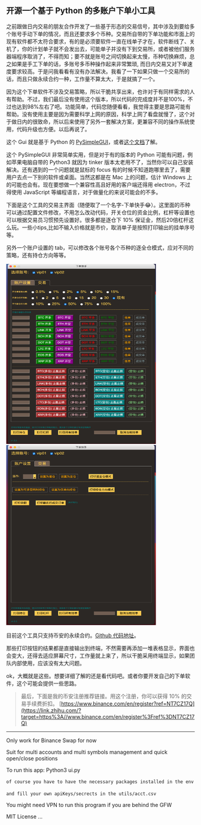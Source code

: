 


## 开源一个基于 Python 的多账户下单小工具

之前跟做日内交易的朋友合作开发了一些基于形态的交易信号，其中涉及到要给多个账号手动下单的情况，而且还要求多个币种。交易所自带的下单功能和市面上的现有软件都不太符合要求，有的是必须要软件一直在线单子才在，软件断线了、关机了，你的计划单子就不会发出去，可能单子并没有下到交易所，或者被他们服务器端程序取消了，不得而知；要不就是账号之间切换起来太慢，币种切换麻烦，总之如果是手工下单的话，多账号多币种操作起来非常繁琐, 而日内交易又对下单速度要求较高。于是问我看看有没有办法解决。我看了一下如果只做一个交易所的话，而且只做永续合约一种，工作量不算太大，于是就搞了一个。

因为这个下单软件不涉及交易策略，所以干脆共享出来，也许对于有同样需求的人有帮助。不过，我们最后没有使用这个版本，所以代码的完成度并不是100%，不过也达到98%左右了吧。功能简单，代码您随便看看，我觉得主要是思路可能有帮助。没有使用主要是因为需要科学上网的原因，科学上网了看盘就慢了，这个对于做日内的很致命，所以后来使用了另外一套解决方案，更兼容不同的操作系统使用，代码升级也方便。以后再说了。

这个 Gui 就是基于 Python 的 [PySimpleGUI](https://link.zhihu.com/?target=https%3A//github.com/PySimpleGUI/PySimpleGUI)，或者[这个文档](https://link.zhihu.com/?target=https%3A//pysimplegui.readthedocs.io/en/latest/)了解。


这个 PySimpleGUI 非常简单实用，但是对于有的版本的 Python 可能有问题，例如苹果电脑自带的 Python3 就因为 tinker 版本太老用不了，当然你可以自己安装解决。还有遇到的一个问题就是鼠标的 focus 有的时候不知道跑哪里去了，需要用户去点一下别的软件或桌面。当然这都是在 Mac 上的问题，估计 Windows 上的可能也会有。现在要想做一个兼容性高且好用的客户端还得用 electron，不过得使用 JavaScript 等编程语言，对于做量化的来说可能会的不多。

下面是这个工具的交易主界面（随便取了一个名字-下单快手😂）。这里面的币种可以通过配置文件修改，不用怎么改动代码，开关仓位的资金比例，杠杆等设置也可以根据交易员习惯预先设置好。很多都是逐仓下 10% 保证金，然后20倍杠杆这么玩。一些小tips,比如不输入价格就是市价，取消单子是按照打印输出的挂单序号等。

另外一个账户设置的 tab，可以修改各个账号各个币种的逐全仓模式，应对不同的策略，还有持仓方向等等。

<img src="./static/orc-gui1.jpg" width="400" height="480"/> 

<img src="./static/orc-gui2.jpg" width="400" height="480"/>

目前这个工具只支持币安的永续合约。[Github 代码地址](https://link.zhihu.com/?target=https%3A//github.com/leijing7/pbc-quick-order)。

那些打印按钮的结果都是直接输出到终端，不然需要再添加一堆表格显示，界面也会变大，还得去适应屏幕尺寸，工作量就上来了，所以干脆采用终端显示，如果团队内部使用，应该没有太大问题。

ok，大概就是这些。想要详细了解的还是看代码吧。或者你要开发自己的下单软件，这个可能会提供一些思路。

> 最后，下面是我的币安注册推荐链接。用这个注册，你可以获得 10% 的交易手续费折扣。
> [https://www.binance.com/en/register?ref=NT7CZ17Q](https://link.zhihu.com/?target=https%3A//www.binance.com/en/register%3Fref%3DNT7CZ17Q)

-----

Only work for Binance Swap for now

Suit for multi accounts and multi symbols management and quick open/close positions

To run this app: 
    Python3 ui.py

    of course you have to have the necessary packages installed in the env

    and fill your own apiKeys/secrects in the utils/acct.csv

You might need VPN to run this program if you are behind the GFW

MIT License
...